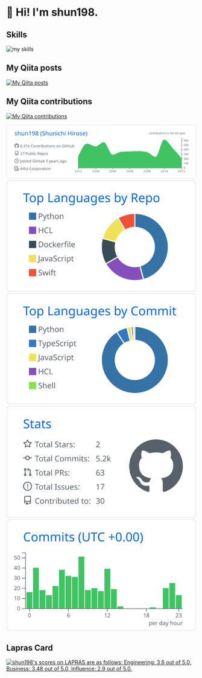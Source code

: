 # 👋 Hi! I'm shun198.

## Skills
<img alt="my skills" src="https://skillicons.dev/icons?theme=light&perline=6&i=python,django,dotnet,linux,mysql,nginx,docker,git,gitlab,github,githubactions,aws,vscode,visualstudio"/>

## My Qiita posts
[![My Qiita posts](https://qiita-badge.apiapi.app/s/shun198/posts.svg)](http://qiita.com/shun198)
## My Qiita contributions
[![My Qiita contributions](https://qiita-badge.apiapi.app/s/shun198/contributions.svg)](http://qiita.com/shun198)

[![](https://raw.githubusercontent.com/shun198/shun198/master/profile-summary-card-output/github/0-profile-details.svg)](https://github.com/vn7n24fzkq/github-profile-summary-cards)
[![](https://raw.githubusercontent.com/shun198/shun198/master/profile-summary-card-output/github/1-repos-per-language.svg)](https://github.com/vn7n24fzkq/github-profile-summary-cards) [![](https://raw.githubusercontent.com/shun198/shun198/master/profile-summary-card-output/github/2-most-commit-language.svg)](https://github.com/vn7n24fzkq/github-profile-summary-cards)
[![](https://raw.githubusercontent.com/shun198/shun198/master/profile-summary-card-output/github/3-stats.svg)](https://github.com/vn7n24fzkq/github-profile-summary-cards) [![](https://raw.githubusercontent.com/shun198/shun198/master/profile-summary-card-output/github/4-productive-time.svg)](https://github.com/vn7n24fzkq/github-profile-summary-cards)

## Lapras Card
<!--START_SECTION:lapras-card-->
<p ><a href="https://lapras.com/public/shun198" target="_blank" rel="noopener noreferrer"><img alt="shun198's scores on LAPRAS are as follows: Engineering: 3.6 out of 5.0, Business: 3.48 out of 5.0, Influence: 2.9 out of 5.0." src="https://lapras-card-generator.vercel.app/api/svg?e=3.6&b=3.48&i=2.9&b1=%23020E27&b2=%230E5593&i1=%23030E21&i2=%231688BF&l=en" width="400" ></a></p>
<!--END_SECTION:lapras-card-->

